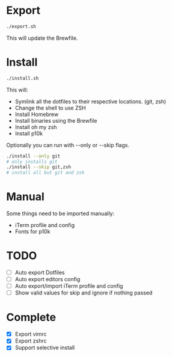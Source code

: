 # Export

```bash
./export.sh
```

This will update the Brewfile.

# Install

```bash
./install.sh
```

This will:

-   Symlink all the dotfiles to their respective locations. (git, zsh)
-   Change the shell to use ZSH
-   Install Homebrew
-   Install binaries using the Brewfile
-   Install oh my zsh
-   Install p10k

Optionally you can run with --only or --skip flags.

```bash
./install --only git
# only installs git
./install --skip git,zsh
# install all but git and zsh
```

# Manual

Some things need to be imported manually:

-   iTerm profile and config
-   Fonts for p10k

# TODO

-   [ ] Auto export Dotfiles
-   [ ] Auto export editors config
-   [ ] Auto export/import iTerm profile and config
-   [ ] Show valid values for skip and ignore if nothing passed

# Complete

-   [x] Export vimrc
-   [x] Export zshrc
-   [x] Support selective install
